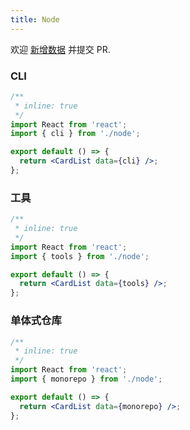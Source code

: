 ```yaml
---
title: Node
---
```


<Alert type="info">
  欢迎 <a href="https://github.com/youngjuning/youngjuning.github.io/edit/main/docs/awesome/node.js">新增数据</a> 并提交 PR.
</Alert>

### CLI

```jsx
/**
 * inline: true
 */
import React from 'react';
import { cli } from './node';

export default () => {
  return <CardList data={cli} />;
};
```

### 工具

```jsx
/**
 * inline: true
 */
import React from 'react';
import { tools } from './node';

export default () => {
  return <CardList data={tools} />;
};
```

### 单体式仓库

```jsx
/**
 * inline: true
 */
import React from 'react';
import { monorepo } from './node';

export default () => {
  return <CardList data={monorepo} />;
};
```
